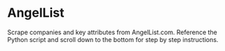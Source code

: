 # AngelList

Scrape companies and key attributes from AngelList.com. 
Reference the Python script and scroll down to the bottom for step by step instructions.
